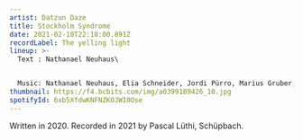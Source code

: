 ```yaml
---
artist: Datzun Daze
title: Stockholm Syndrome
date: 2021-02-18T22:18:00.891Z
recordLabel: The yelling light
lineup: >-
  Text : Nathanael Neuhaus\


  Music: Nathanael Neuhaus, Elia Schneider, Jordi Pürro, Marius Gruber, Maurin Pürro
thumbnail: https://f4.bcbits.com/img/a0399189426_10.jpg
spotifyId: 6xb5XfdwKNFNZKOJWI0Ose
---
```


Written in 2020. Recorded in 2021 by Pascal Lüthi, Schüpbach.